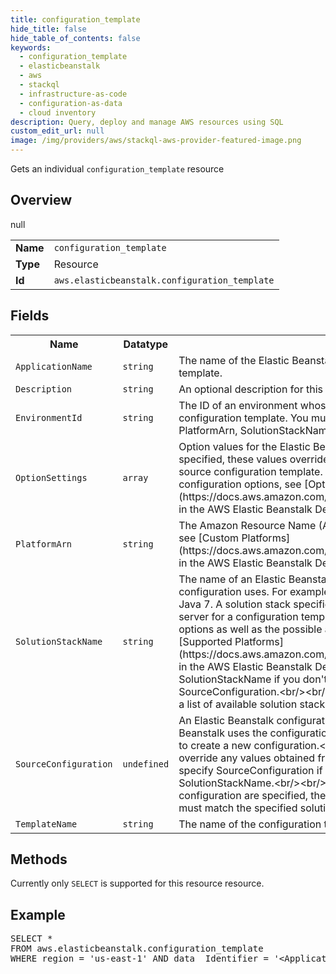 ```yaml
---
title: configuration_template
hide_title: false
hide_table_of_contents: false
keywords:
  - configuration_template
  - elasticbeanstalk
  - aws
  - stackql
  - infrastructure-as-code
  - configuration-as-data
  - cloud inventory
description: Query, deploy and manage AWS resources using SQL
custom_edit_url: null
image: /img/providers/aws/stackql-aws-provider-featured-image.png
---
```

Gets an individual <code>configuration_template</code> resource

## Overview
<table><tbody>
<tr><td><b>Name</b></td><td><code>configuration_template</code></td></tr>
<tr><td><b>Type</b></td><td>Resource</td></tr>
null
<tr><td><b>Id</b></td><td><code>aws.elasticbeanstalk.configuration_template</code></td></tr>
</tbody></table>

## Fields
<table><tbody>
<tr><th>Name</th><th>Datatype</th><th>Description</th></tr>
<tr><td><code>ApplicationName</code></td><td><code>string</code></td><td>The name of the Elastic Beanstalk application to associate with this configuration template. </td></tr>
<tr><td><code>Description</code></td><td><code>string</code></td><td>An optional description for this configuration.</td></tr>
<tr><td><code>EnvironmentId</code></td><td><code>string</code></td><td>The ID of an environment whose settings you want to use to create the configuration template. You must specify EnvironmentId if you don't specify PlatformArn, SolutionStackName, or SourceConfiguration. </td></tr>
<tr><td><code>OptionSettings</code></td><td><code>array</code></td><td>Option values for the Elastic Beanstalk configuration, such as the instance type. If specified, these values override the values obtained from the solution stack or the source configuration template. For a complete list of Elastic Beanstalk configuration options, see [Option Values](https:&#x2F;&#x2F;docs.aws.amazon.com&#x2F;elasticbeanstalk&#x2F;latest&#x2F;dg&#x2F;command-options.html) in the AWS Elastic Beanstalk Developer Guide. </td></tr>
<tr><td><code>PlatformArn</code></td><td><code>string</code></td><td>The Amazon Resource Name (ARN) of the custom platform. For more information, see [Custom Platforms](https:&#x2F;&#x2F;docs.aws.amazon.com&#x2F;elasticbeanstalk&#x2F;latest&#x2F;dg&#x2F;custom-platforms.html) in the AWS Elastic Beanstalk Developer Guide. </td></tr>
<tr><td><code>SolutionStackName</code></td><td><code>string</code></td><td>The name of an Elastic Beanstalk solution stack (platform version) that this configuration uses. For example, 64bit Amazon Linux 2013.09 running Tomcat 7 Java 7. A solution stack specifies the operating system, runtime, and application server for a configuration template. It also determines the set of configuration options as well as the possible and default values. For more information, see [Supported Platforms](https:&#x2F;&#x2F;docs.aws.amazon.com&#x2F;elasticbeanstalk&#x2F;latest&#x2F;dg&#x2F;concepts.platforms.html) in the AWS Elastic Beanstalk Developer Guide.&lt;br&#x2F;&gt;&lt;br&#x2F;&gt; You must specify SolutionStackName if you don't specify PlatformArn, EnvironmentId, or SourceConfiguration.&lt;br&#x2F;&gt;&lt;br&#x2F;&gt; Use the ListAvailableSolutionStacks API to obtain a list of available solution stacks. </td></tr>
<tr><td><code>SourceConfiguration</code></td><td><code>undefined</code></td><td>An Elastic Beanstalk configuration template to base this one on. If specified, Elastic Beanstalk uses the configuration values from the specified configuration template to create a new configuration.&lt;br&#x2F;&gt;&lt;br&#x2F;&gt;Values specified in OptionSettings override any values obtained from the SourceConfiguration.&lt;br&#x2F;&gt;&lt;br&#x2F;&gt;You must specify SourceConfiguration if you don't specify PlatformArn, EnvironmentId, or SolutionStackName.&lt;br&#x2F;&gt;&lt;br&#x2F;&gt;Constraint: If both solution stack name and source configuration are specified, the solution stack of the source configuration template must match the specified solution stack name. </td></tr>
<tr><td><code>TemplateName</code></td><td><code>string</code></td><td>The name of the configuration template</td></tr>

</tbody></table>

## Methods
Currently only <code>SELECT</code> is supported for this resource resource.

## Example
<pre>
SELECT * 
FROM aws.elasticbeanstalk.configuration_template
WHERE region = 'us-east-1' AND data__Identifier = '&lt;ApplicationName&gt;' AND data__Identifier = '&lt;TemplateName&gt;'
</pre>

